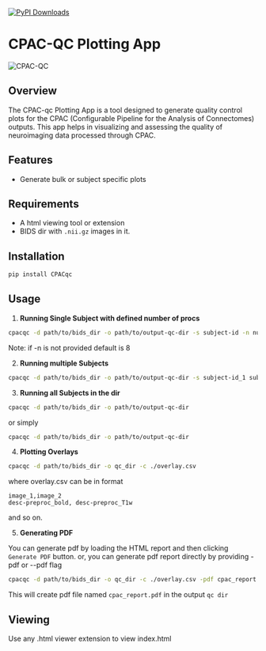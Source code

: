 [![PyPI Downloads](https://static.pepy.tech/badge/cpacqc)](https://pepy.tech/projects/cpacqc)

# CPAC-QC Plotting App

![CPAC-QC](https://raw.githubusercontent.com/birajstha/bids_qc/main/static/cpac-qc.png)

## Overview

The CPAC-qc Plotting App is a tool designed to generate quality control plots for the CPAC (Configurable Pipeline for the Analysis of Connectomes) outputs. This app helps in visualizing and assessing the quality of neuroimaging data processed through CPAC.

## Features

- Generate bulk or subject specific plots

## Requirements

- A html viewing tool or extension
- BIDS dir with `.nii.gz` images in it.

## Installation

```bash
pip install CPACqc
```

## Usage

1. **Running Single Subject with defined number of procs**

```bash
cpacqc -d path/to/bids_dir -o path/to/output-qc-dir -s subject-id -n number-of-procs
```

Note: if -n is not provided default is 8

2. **Running multiple Subjects**

```bash
cpacqc -d path/to/bids_dir -o path/to/output-qc-dir -s subject-id_1 subject-id_2
```

3. **Running all Subjects in the dir**

```bash
cpacqc -d path/to/bids_dir -o path/to/output-qc-dir
```

or simply

```bash
cpacqc -d path/to/bids_dir -o path/to/output-qc-dir
```

4. **Plotting Overlays**

```bash
cpacqc -d path/to/bids_dir -o qc_dir -c ./overlay.csv
```

where overlay.csv can be in format

```csv
image_1,image_2
desc-preproc_bold, desc-preproc_T1w
```

and so on.

5. **Generating PDF**

You can generate pdf by loading the HTML report and then clicking `Generate PDF` button.
or,
you can generate pdf report directly by providing -pdf or --pdf flag

```bash
cpacqc -d path/to/bids_dir -o qc_dir -c ./overlay.csv -pdf cpac_report
```

This will create pdf file named `cpac_report.pdf` in the output `qc dir`

## Viewing

Use any .html viewer extension to view index.html
